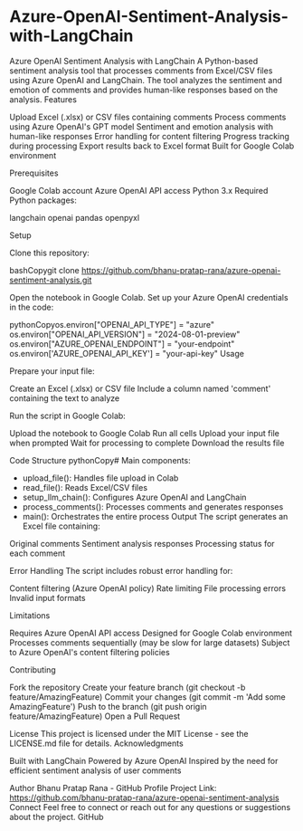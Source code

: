 # Azure-OpenAI-Sentiment-Analysis-with-LangChain
Azure OpenAI Sentiment Analysis with LangChain
A Python-based sentiment analysis tool that processes comments from Excel/CSV files using Azure OpenAI and LangChain. The tool analyzes the sentiment and emotion of comments and provides human-like responses based on the analysis.
Features

Upload Excel (.xlsx) or CSV files containing comments
Process comments using Azure OpenAI's GPT model
Sentiment and emotion analysis with human-like responses
Error handling for content filtering
Progress tracking during processing
Export results back to Excel format
Built for Google Colab environment

Prerequisites

Google Colab account
Azure OpenAI API access
Python 3.x
Required Python packages:

langchain
openai
pandas
openpyxl



Setup

Clone this repository:

bashCopygit clone https://github.com/bhanu-pratap-rana/azure-openai-sentiment-analysis.git

Open the notebook in Google Colab.
Set up your Azure OpenAI credentials in the code:

pythonCopyos.environ["OPENAI_API_TYPE"] = "azure"
os.environ["OPENAI_API_VERSION"] = "2024-08-01-preview"
os.environ["AZURE_OPENAI_ENDPOINT"] = "your-endpoint"
os.environ['AZURE_OPENAI_API_KEY'] = "your-api-key"
Usage

Prepare your input file:

Create an Excel (.xlsx) or CSV file
Include a column named 'comment' containing the text to analyze


Run the script in Google Colab:

Upload the notebook to Google Colab
Run all cells
Upload your input file when prompted
Wait for processing to complete
Download the results file



Code Structure
pythonCopy# Main components:
- upload_file(): Handles file upload in Colab
- read_file(): Reads Excel/CSV files
- setup_llm_chain(): Configures Azure OpenAI and LangChain
- process_comments(): Processes comments and generates responses
- main(): Orchestrates the entire process
Output
The script generates an Excel file containing:

Original comments
Sentiment analysis responses
Processing status for each comment

Error Handling
The script includes robust error handling for:

Content filtering (Azure OpenAI policy)
Rate limiting
File processing errors
Invalid input formats

Limitations

Requires Azure OpenAI API access
Designed for Google Colab environment
Processes comments sequentially (may be slow for large datasets)
Subject to Azure OpenAI's content filtering policies

Contributing

Fork the repository
Create your feature branch (git checkout -b feature/AmazingFeature)
Commit your changes (git commit -m 'Add some AmazingFeature')
Push to the branch (git push origin feature/AmazingFeature)
Open a Pull Request

License
This project is licensed under the MIT License - see the LICENSE.md file for details.
Acknowledgments

Built with LangChain
Powered by Azure OpenAI
Inspired by the need for efficient sentiment analysis of user comments

Author
Bhanu Pratap Rana - GitHub Profile
Project Link: https://github.com/bhanu-pratap-rana/azure-openai-sentiment-analysis
Connect
Feel free to connect or reach out for any questions or suggestions about the project.
GitHub
